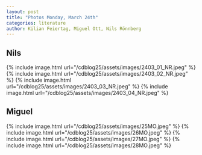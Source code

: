 ```yaml
---
layout: post
title: "Photos Monday, March 24th"
categories: literature
author: Kilian Feiertag, Miguel Ott, Nils Rönnberg
---
```


## Nils
{% include image.html url="/cdblog25/assets/images/2403_01_NR.jpeg" %}
{% include image.html url="/cdblog25/assets/images/2403_02_NR.jpeg" %}
{% include image.html url="/cdblog25/assets/images/2403_03_NR.jpeg" %}
{% include image.html url="/cdblog25/assets/images/2403_04_NR.jpeg" %}

## Miguel
{% include image.html url="/cdblog25/assets/images/25MO.jpeg" %}
{% include image.html url="/cdblog25/assets/images/26MO.jpeg" %}
{% include image.html url="/cdblog25/assets/images/27MO.jpeg" %}
{% include image.html url="/cdblog25/assets/images/28MO.jpeg" %}